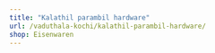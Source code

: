 ```yaml
---
title: "Kalathil parambil hardware"
url: /vaduthala-kochi/kalathil-parambil-hardware/
shop: Eisenwaren
---
```


